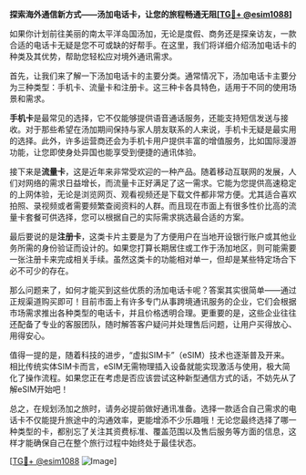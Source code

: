 **探索海外通信新方式——汤加电话卡，让您的旅程畅通无阻[[TG💪+ @esim1088](https://t.me/s/esim1088)]**

如果你计划前往美丽的南太平洋岛国汤加，无论是度假、商务还是探亲访友，一款合适的电话卡无疑是您不可或缺的好帮手。在这里，我们将详细介绍汤加电话卡的种类及其优势，帮助您轻松应对境外通讯需求。

首先，让我们来了解一下汤加电话卡的主要分类。通常情况下，汤加电话卡主要分为三种类型：手机卡、流量卡和注册卡。这三种卡各具特色，适用于不同的使用场景和需求。

**手机卡**是最常见的选择，它不仅能够提供语音通话服务，还能支持短信发送与接收。对于那些希望在汤加期间保持与家人朋友联系的人来说，手机卡无疑是最实用的选择。此外，许多运营商还会为手机卡用户提供丰富的增值服务，比如国际漫游功能，让您即使身处异国也能享受到便捷的通讯体验。

接下来是**流量卡**，这是近年来非常受欢迎的一种产品。随着移动互联网的发展，人们对网络的需求日益增长，而流量卡正好满足了这一需求。它能为您提供高速稳定的上网体验，无论是浏览网页、观看视频还是下载文件都非常方便。尤其适合喜欢拍照、录视频或者需要频繁查阅资料的人群。而且现在市面上有很多性价比高的流量卡套餐可供选择，您可以根据自己的实际需求挑选最合适的方案。

最后要说的是**注册卡**，这类卡片主要是为了方便用户在当地开设银行账户或其他业务所需的身份验证而设计的。如果您打算长期居住或工作于汤加地区，则可能需要一张注册卡来完成相关手续。虽然这类卡的功能相对单一，但却是某些特定场合下必不可少的存在。

那么问题来了，如何才能买到这些优质的汤加电话卡呢？答案其实很简单——通过正规渠道购买即可！目前市面上有许多专门从事跨境通讯服务的企业，它们会根据市场需求推出各种类型的电话卡，并且价格透明合理。更重要的是，这些企业往往还配备了专业的客服团队，随时解答客户疑问并处理售后问题，让用户买得放心、用得安心。

值得一提的是，随着科技的进步，“虚拟SIM卡”（eSIM）技术也逐渐普及开来。相比传统实体SIM卡而言，eSIM无需物理插入设备就能实现激活与使用，极大简化了操作流程。如果您正在考虑是否应该尝试这种新型通信方式的话，不妨先从了解eSIM开始吧！

总之，在规划汤加之旅时，请务必提前做好通讯准备。选择一款适合自己需求的电话卡不仅能提升旅途中的沟通效率，更能增添不少乐趣哦！无论您最终选择了哪一种类型的卡，都别忘了关注其资费标准、覆盖范围以及售后服务等方面的信息，这样才能确保自己在整个旅行过程中始终处于最佳状态。

[[TG💪+ @esim1088](https://t.me/s/esim1088) ![Image](https://i.postimg.cc/4NQfJmqS/Snipaste-2025-05-13-00-14-12.png)]